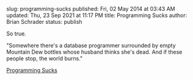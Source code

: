 slug: programming-sucks
published: Fri, 02 May 2014 at 03:43 AM
updated: Thu, 23 Sep 2021 at 11:17 PM
title: Programming Sucks 
author: Brian Schrader
status: publish

So true.

<div class="link">"Somewhere there's a database programmer surrounded by empty Mountain Dew bottles whose husband thinks she's dead. And if these people stop, the world burns."</div>

[Programming Sucks](http://stilldrinking.org/programming-sucks)
